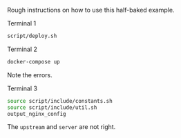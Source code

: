 Rough instructions on how to use this half-baked example.

Terminal 1

```bash
script/deploy.sh
```

Terminal 2

```bash
docker-compose up
```

Note the errors.

Terminal 3

```bash
source script/include/constants.sh
source script/include/util.sh
output_nginx_config
```

The `upstream` and `server` are not right.
